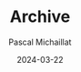 ---
title: "Archive"
date: 2024-03-22
author: "Pascal Michaillat"
description: "Pascal Michaillat's research papers, course material, and design projects listed in reverse chronological order."
layout: "archives"
---